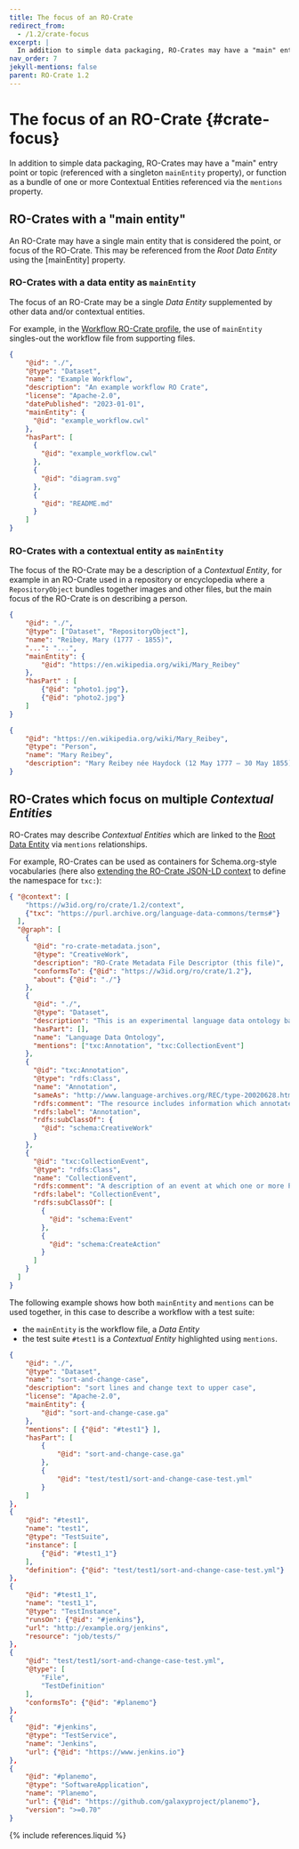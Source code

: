```yaml
---
title: The focus of an RO-Crate
redirect_from:
  - /1.2/crate-focus
excerpt: |
  In addition to simple data packaging, RO-Crates may have a "main" entry point or topic (referenced with a singleton `mainEntity` property), or function as a bundle of one or more Contextual Entities referenced via the `mentions` property.
nav_order: 7
jekyll-mentions: false
parent: RO-Crate 1.2
---
```

<!--
   Copyright 2019-2020 University of Technology Sydney
   Copyright 2019-2020 The University of Manchester UK 
   Copyright 2019-2022 RO-Crate contributors <https://github.com/ResearchObject/ro-crate/graphs/contributors>

   Licensed under the Apache License, Version 2.0 (the "License");
   you may not use this file except in compliance with the License.
   You may obtain a copy of the License at

       http://www.apache.org/licenses/LICENSE-2.0

   Unless required by applicable law or agreed to in writing, software
   distributed under the License is distributed on an "AS IS" BASIS,
   WITHOUT WARRANTIES OR CONDITIONS OF ANY KIND, either express or implied.
   See the License for the specific language governing permissions and
   limitations under the License.
-->

# The focus of an RO-Crate {#crate-focus}

In addition to simple data packaging, RO-Crates may have a "main" entry point or topic (referenced with a singleton `mainEntity` property), or function as a bundle of one or more Contextual Entities referenced via the `mentions` property.

## RO-Crates with a "main entity"

An RO-Crate may have a single main entity that is considered the point, or focus of the RO-Crate. This may be referenced from the _Root Data Entity_ using the [mainEntity] property.

### RO-Crates with a data entity as `mainEntity`

The focus of an RO-Crate may be a single _Data Entity_ supplemented by other data and/or contextual entities.

For example, in the [Workflow RO-Crate profile](https://www.researchobject.org/ro-crate/profiles.html#workflow-ro-crate-profile), the use of `mainEntity` singles-out the workflow file from supporting files.

```json
{
    "@id": "./",
    "@type": "Dataset",
    "name": "Example Workflow",
    "description": "An example workflow RO Crate",
    "license": "Apache-2.0",
    "datePublished": "2023-01-01",
    "mainEntity": {
      "@id": "example_workflow.cwl"
    },
    "hasPart": [
      {
        "@id": "example_workflow.cwl"
      },
      {
        "@id": "diagram.svg"
      },
      {
        "@id": "README.md"
      }
    ]
}
```

### RO-Crates with a contextual entity as `mainEntity`

The focus of the RO-Crate may be a description of a _Contextual Entity_, for example in an RO-Crate used in a repository or encyclopedia where a `RepositoryObject` bundles together images and other files, but the main focus of the RO-Crate is on describing a person.

```json
{
    "@id": "./",
    "@type": ["Dataset", "RepositoryObject"],
    "name": "Reibey, Mary (1777 - 1855)",
    "...": "...",
    "mainEntity": {
        "@id": "https://en.wikipedia.org/wiki/Mary_Reibey"
    },
    "hasPart" : [
        {"@id": "photo1.jpg"},
        {"@id": "photo2.jpg"}
    ]
}

{
    "@id": "https://en.wikipedia.org/wiki/Mary_Reibey",
    "@type": "Person",
    "name": "Mary Reibey",
    "description": "Mary Reibey née Haydock (12 May 1777 – 30 May 1855) was an English-born merchant, shipowner and trader ..."
}
```

## RO-Crates which focus on multiple _Contextual Entities_

RO-Crates may describe _Contextual Entities_ which are linked to the [Root Data Entity](root-data-entity) via `mentions` relationships.

For example, RO-Crates can be used as containers for Schema.org-style vocabularies (here also [extending the RO-Crate JSON-LD context](appendix/jsonld.html#ro-crate-json-ld-context) to define the namespace for `txc:`):

```json
{ "@context": [
    "https://w3id.org/ro/crate/1.2/context",
    {"txc": "https://purl.archive.org/language-data-commons/terms#"}
  ],
  "@graph": [
    {
      "@id": "ro-crate-metadata.json",
      "@type": "CreativeWork",
      "description": "RO-Crate Metadata File Descriptor (this file)",
      "conformsTo": {"@id": "https://w3id.org/ro/crate/1.2"},
      "about": {"@id": "./"}
    },
    {
      "@id": "./",
      "@type": "Dataset",
      "description": "This is an experimental language data ontology based on OLAC terms for use in the ATAP and LDaCA projects",
      "hasPart": [],
      "name": "Language Data Ontology",
      "mentions": ["txc:Annotation", "txc:CollectionEvent"]
    },
    {
      "@id": "txc:Annotation",
      "@type": "rdfs:Class",
      "name": "Annotation",
      "sameAs": "http://www.language-archives.org/REC/type-20020628.html#annotation",
      "rdfs:comment": "The resource includes information which annotates some other linguistic record.",
      "rdfs:label": "Annotation",
      "rdfs:subClassOf": {
        "@id": "schema:CreativeWork"
      }
    },
    {
      "@id": "txc:CollectionEvent",
      "@type": "rdfs:Class",
      "name": "CollectionEvent",
      "rdfs:comment": "A description of an event at which one or more PrimaryTexts were captured, e.g. as video or audio",
      "rdfs:label": "CollectionEvent",
      "rdfs:subClassOf": [
        {
          "@id": "schema:Event"
        },
        {
          "@id": "schema:CreateAction"
        }
      ]
    }
  ]
}    
```


The following example shows how both `mainEntity` and `mentions` can be used together, in this case to describe a workflow with a test suite:
  * the `mainEntity` is the workflow file, a _Data Entity_
  * the test suite `#test1` is a _Contextual Entity_ highlighted using `mentions`.

```json
{
    "@id": "./",
    "@type": "Dataset",
    "name": "sort-and-change-case",
    "description": "sort lines and change text to upper case",
    "license": "Apache-2.0",
    "mainEntity": {
        "@id": "sort-and-change-case.ga"
    },
    "mentions": [ {"@id": "#test1"} ],
    "hasPart": [
        {
            "@id": "sort-and-change-case.ga"
        },
        {
            "@id": "test/test1/sort-and-change-case-test.yml"
        }
    ]
},
{
    "@id": "#test1",
    "name": "test1",
    "@type": "TestSuite",
    "instance": [
        {"@id": "#test1_1"}
    ],
    "definition": {"@id": "test/test1/sort-and-change-case-test.yml"}
},
{
    "@id": "#test1_1",
    "name": "test1_1",
    "@type": "TestInstance",
    "runsOn": {"@id": "#jenkins"},
    "url": "http://example.org/jenkins",
    "resource": "job/tests/"
},
{
    "@id": "test/test1/sort-and-change-case-test.yml",
    "@type": [
        "File",
        "TestDefinition"
    ],
    "conformsTo": {"@id": "#planemo"}
},
{
    "@id": "#jenkins",
    "@type": "TestService",
    "name": "Jenkins",
    "url": {"@id": "https://www.jenkins.io"}
},
{
    "@id": "#planemo",
    "@type": "SoftwareApplication",
    "name": "Planemo",
    "url": {"@id": "https://github.com/galaxyproject/planemo"},
    "version": ">=0.70"
}
```

{% include references.liquid %}
